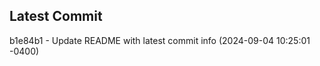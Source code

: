 
## Latest Commit
b1e84b1 - Update README with latest commit info (2024-09-04 10:25:01 -0400) <Yunxi-Zhou>
